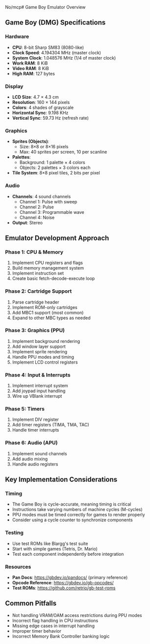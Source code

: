 No/mcp# Game Boy Emulator Overview

## Game Boy (DMG) Specifications

### Hardware
- **CPU**: 8-bit Sharp SM83 (8080-like)
- **Clock Speed**: 4.194304 MHz (master clock)
- **System Clock**: 1.048576 MHz (1/4 of master clock)
- **Work RAM**: 8 KiB
- **Video RAM**: 8 KiB
- **High RAM**: 127 bytes

### Display
- **LCD Size**: 4.7 × 4.3 cm
- **Resolution**: 160 × 144 pixels
- **Colors**: 4 shades of grayscale
- **Horizontal Sync**: 9.198 KHz
- **Vertical Sync**: 59.73 Hz (refresh rate)

### Graphics
- **Sprites (Objects)**:
  - Size: 8×8 or 8×16 pixels
  - Max: 40 sprites per screen, 10 per scanline
- **Palettes**:
  - Background: 1 palette × 4 colors
  - Objects: 2 palettes × 3 colors each
- **Tile System**: 8×8 pixel tiles, 2 bits per pixel

### Audio
- **Channels**: 4 sound channels
  - Channel 1: Pulse with sweep
  - Channel 2: Pulse
  - Channel 3: Programmable wave
  - Channel 4: Noise
- **Output**: Stereo

## Emulator Development Approach

### Phase 1: CPU & Memory
1. Implement CPU registers and flags
2. Build memory management system
3. Implement instruction set
4. Create basic fetch-decode-execute loop

### Phase 2: Cartridge Support
1. Parse cartridge header
2. Implement ROM-only cartridges
3. Add MBC1 support (most common)
4. Expand to other MBC types as needed

### Phase 3: Graphics (PPU)
1. Implement background rendering
2. Add window layer support
3. Implement sprite rendering
4. Handle PPU modes and timing
5. Implement LCD control registers

### Phase 4: Input & Interrupts
1. Implement interrupt system
2. Add joypad input handling
3. Wire up VBlank interrupt

### Phase 5: Timers
1. Implement DIV register
2. Add timer registers (TIMA, TMA, TAC)
3. Handle timer interrupts

### Phase 6: Audio (APU)
1. Implement sound channels
2. Add audio mixing
3. Handle audio registers

## Key Implementation Considerations

### Timing
- The Game Boy is cycle-accurate, meaning timing is critical
- Instructions take varying numbers of machine cycles (M-cycles)
- PPU modes must be timed correctly for games to render properly
- Consider using a cycle counter to synchronize components

### Testing
- Use test ROMs like Blargg's test suite
- Start with simple games (Tetris, Dr. Mario)
- Test each component independently before integration

### Resources
- **Pan Docs**: https://gbdev.io/pandocs/ (primary reference)
- **Opcode Reference**: https://gbdev.io/gb-opcodes/
- **Test ROMs**: https://github.com/retrio/gb-test-roms

## Common Pitfalls
- Not handling VRAM/OAM access restrictions during PPU modes
- Incorrect flag handling in CPU instructions
- Missing edge cases in interrupt handling
- Improper timer behavior
- Incorrect Memory Bank Controller banking logic
